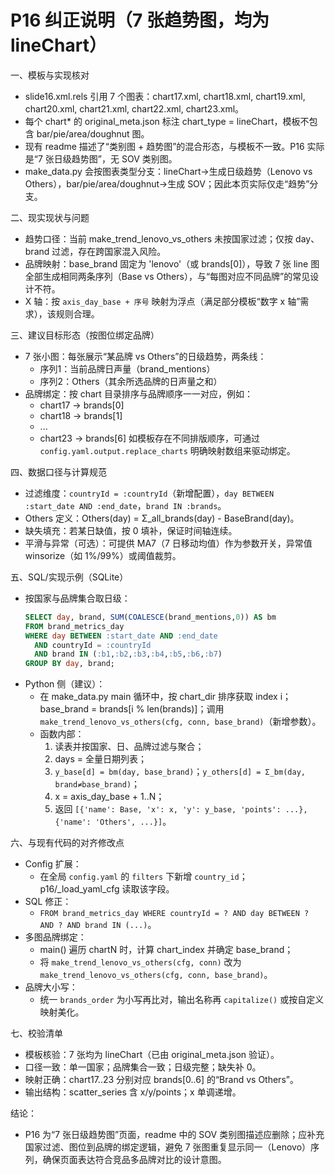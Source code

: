 # P16 纠正说明（7 张趋势图，均为 lineChart）

一、模板与实现核对
- slide16.xml.rels 引用 7 个图表：chart17.xml, chart18.xml, chart19.xml, chart20.xml, chart21.xml, chart22.xml, chart23.xml。
- 每个 chart* 的 original_meta.json 标注 chart_type = lineChart，模板不包含 bar/pie/area/doughnut 图。
- 现有 readme 描述了“类别图 + 趋势图”的混合形态，与模板不一致。P16 实际是“7 张日级趋势图”，无 SOV 类别图。
- make_data.py 会按图表类型分支：lineChart→生成日级趋势（Lenovo vs Others），bar/pie/area/doughnut→生成 SOV；因此本页实际仅走“趋势”分支。

二、现实现状与问题
- 趋势口径：当前 make_trend_lenovo_vs_others 未按国家过滤；仅按 day、brand 过滤，存在跨国家混入风险。
- 品牌映射：base_brand 固定为 'lenovo'（或 brands[0]），导致 7 张 line 图全部生成相同两条序列（Base vs Others），与“每图对应不同品牌”的常见设计不符。
- X 轴：按 `axis_day_base + 序号` 映射为浮点（满足部分模板“数字 x 轴”需求），该规则合理。

三、建议目标形态（按图位绑定品牌）
- 7 张小图：每张展示“某品牌 vs Others”的日级趋势，两条线：
  - 序列1：当前品牌日声量（brand_mentions）
  - 序列2：Others（其余所选品牌的日声量之和）
- 品牌绑定：按 chart 目录排序与品牌顺序一一对应，例如：
  - chart17 → brands[0]
  - chart18 → brands[1]
  - ...
  - chart23 → brands[6]
  如模板存在不同排版顺序，可通过 `config.yaml.output.replace_charts` 明确映射数组来驱动绑定。

四、数据口径与计算规范
- 过滤维度：`countryId = :countryId`（新增配置），`day BETWEEN :start_date AND :end_date`，`brand IN :brands`。
- Others 定义：Others(day) = Σ_all_brands(day) - BaseBrand(day)。
- 缺失填充：若某日缺值，按 0 填补，保证时间轴连续。
- 平滑与异常（可选）：可提供 MA7（7 日移动均值）作为参数开关，异常值 winsorize（如 1%/99%）或阈值裁剪。

五、SQL/实现示例（SQLite）
- 按国家与品牌集合取日级：
  ```sql
  SELECT day, brand, SUM(COALESCE(brand_mentions,0)) AS bm
  FROM brand_metrics_day
  WHERE day BETWEEN :start_date AND :end_date
    AND countryId = :countryId
    AND brand IN (:b1,:b2,:b3,:b4,:b5,:b6,:b7)
  GROUP BY day, brand;
  ```
- Python 侧（建议）：
  - 在 make_data.py main 循环中，按 chart_dir 排序获取 index i；base_brand = brands[i % len(brands)]；调用 `make_trend_lenovo_vs_others(cfg, conn, base_brand)`（新增参数）。
  - 函数内部：
    1) 读表并按国家、日、品牌过滤与聚合；
    2) days = 全量日期列表；
    3) `y_base[d] = bm(day, base_brand)`；`y_others[d] = Σ_bm(day, brand≠base_brand)`；
    4) x = axis_day_base + 1..N；
    5) 返回 `[{'name': Base, 'x': x, 'y': y_base, 'points': ...}, {'name': 'Others', ...}]`。

六、与现有代码的对齐修改点
- Config 扩展：
  - 在全局 `config.yaml` 的 `filters` 下新增 `country_id`；p16/_load_yaml_cfg 读取该字段。
- SQL 修正：
  - `FROM brand_metrics_day WHERE countryId = ? AND day BETWEEN ? AND ? AND brand IN (...)`。
- 多图品牌绑定：
  - main() 遍历 chartN 时，计算 chart_index 并确定 base_brand；
  - 将 `make_trend_lenovo_vs_others(cfg, conn)` 改为 `make_trend_lenovo_vs_others(cfg, conn, base_brand)`。
- 品牌大小写：
  - 统一 `brands_order` 为小写再比对，输出名称再 `capitalize()` 或按自定义映射美化。

七、校验清单
- 模板核验：7 张均为 lineChart（已由 original_meta.json 验证）。
- 口径一致：单一国家；品牌集合一致；日级完整；缺失补 0。
- 映射正确：chart17..23 分别对应 brands[0..6] 的“Brand vs Others”。
- 输出结构：scatter_series 含 x/y/points；x 单调递增。

结论：
- P16 为“7 张日级趋势图”页面，readme 中的 SOV 类别图描述应删除；应补充国家过滤、图位到品牌的绑定逻辑，避免 7 张图重复显示同一（Lenovo）序列，确保页面表达符合竞品多品牌对比的设计意图。